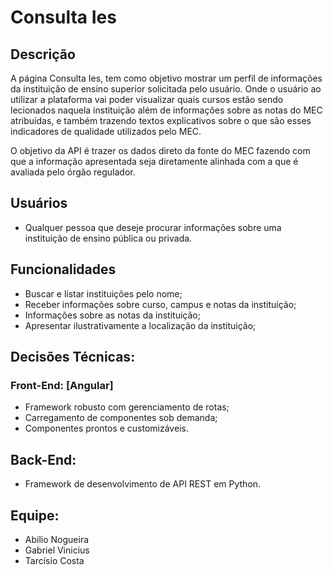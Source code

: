 # Consulta Ies

## Descrição
A página Consulta Ies, tem como objetivo mostrar um perfil de informações da instituição de ensino superior solicitada pelo usuário.  Onde o usuário ao utilizar a plataforma vai poder visualizar quais cursos estão sendo lecionados naquela instituição além de informações sobre as notas do MEC atribuídas, e também trazendo textos explicativos sobre o que são esses indicadores de qualidade utilizados pelo MEC.

O objetivo da API é trazer os dados direto da fonte do MEC  fazendo com que a informação apresentada seja diretamente alinhada com a que é avaliada pelo órgão regulador.

## Usuários
* Qualquer pessoa que deseje procurar informações sobre uma instituição de ensino pública ou privada. 

## Funcionalidades
* Buscar e listar instituições pelo nome;
* Receber informações sobre curso, campus e notas da instituição;
* Informações sobre as notas da instituição;
* Apresentar ilustrativamente a localização da instituição;




## Decisões Técnicas:

### Front-End: [Angular]
* Framework robusto com gerenciamento de rotas;
* Carregamento de componentes sob demanda;
* Componentes prontos e customizáveis.

## Back-End:
* Framework de desenvolvimento de API REST em Python.


## Equipe:
* Abílio Nogueira 
* Gabriel Vinicius
* Tarcísio Costa
